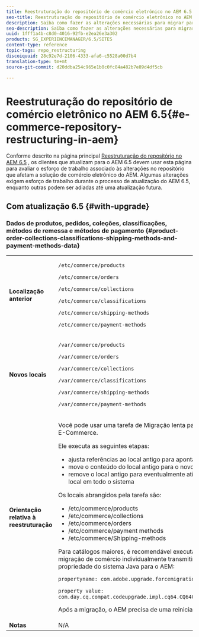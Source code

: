 ```yaml
---
title: Reestruturação do repositório de comércio eletrônico no AEM 6.5
seo-title: Reestruturação do repositório de comércio eletrônico no AEM 6.5
description: Saiba como fazer as alterações necessárias para migrar para a nova estrutura de repositório no AEM 6.5 para comércio eletrônico.
seo-description: Saiba como fazer as alterações necessárias para migrar para a nova estrutura de repositório no AEM 6.5 para comércio eletrônico.
uuid: 1fff1a4b-c8d0-4016-92fb-e2ea26e3a302
products: SG_EXPERIENCEMANAGER/6.5/SITES
content-type: reference
topic-tags: repo_restructuring
discoiquuid: 28c92e7d-2106-4333-afa6-c5528a00d7b4
translation-type: tm+mt
source-git-commit: d20ddba254c965e1b0c0fc84a482b7e89d4df5cb

---
```



# Reestruturação do repositório de comércio eletrônico no AEM 6.5{#e-commerce-repository-restructuring-in-aem}

Conforme descrito na página principal [Reestruturação do repositório no AEM 6.5](/help/sites-deploying/repository-restructuring.md) , os clientes que atualizam para o AEM 6.5 devem usar esta página para avaliar o esforço de trabalho associado às alterações no repositório que afetam a solução de comércio eletrônico do AEM. Algumas alterações exigem esforço de trabalho durante o processo de atualização do AEM 6.5, enquanto outras podem ser adiadas até uma atualização futura.

## Com atualização 6.5 {#with-upgrade}

### Dados de produtos, pedidos, coleções, classificações, métodos de remessa e métodos de pagamento {#product-order-collections-classifications-shipping-methods-and-payment-methods-data}

<table>
 <tbody>
  <tr>
   <td><strong>Localização anterior</strong></td>
   <td><p><code>/etc/commerce/products</code></p> <p><code>/etc/commerce/orders</code></p> <p><code>/etc/commerce/collections</code></p> <p><code>/etc/commerce/classifications</code></p> <p><code>/etc/commerce/shipping-methods</code></p> <p><code>/etc/commerce/payment-methods</code></p> </td>
  </tr>
  <tr>
   <td><strong>Novos locais</strong></td>
   <td><p><code>/var/commerce/products</code></p> <p><code>/var/commerce/orders</code></p> <p><code>/var/commerce/collections</code></p> <p><code>/var/commerce/classifications</code></p> <p><code>/var/commerce/shipping-methods</code></p> <p><code>/var/commerce/payment-methods</code></p> </td>
  </tr>
  <tr>
   <td><strong>Orientação relativa à reestruturação</strong></td>
   <td><p>Você pode usar uma tarefa de Migração <a href="/help/sites-deploying/lazy-content-migration.md" target="_blank"></a> lenta para migrar dados de E-Commerce.</p> <p>Ele executa as seguintes etapas:</p>
    <ul>
     <li>ajusta referências ao local antigo para apontar para o novo local</li>
     <li>move o conteúdo do local antigo para o novo local</li>
     <li>remove o local antigo para eventualmente ativar o uso do novo local em todo o sistema</li>
    </ul> <p>Os locais abrangidos pela tarefa são:</p>
    <ul>
     <li>/etc/commerce/products</li>
     <li>/etc/commerce/collections<br /> </li>
     <li>/etc/commerce/orders<br /> </li>
     <li>/etc/commerce/payment methods<br /> </li>
     <li>/etc/commerce/Shipping-methods<br /> </li>
    </ul> <p>Para catálogos maiores, é recomendável executar a tarefa de migração de comércio individualmente transmitindo a seguinte propriedade do sistema Java para o AEM:</p> <p><code>propertyname: com.adobe.upgrade.forcemigration</code></p> <p><code>property value: com.day.cq.compat.codeupgrade.impl.cq64.CQ64CommerceMigrationTask</code></p> <p>Após a migração, o AEM precisa de uma reinicialização.</p> </td>
  </tr>
  <tr>
   <td><strong>Notas</strong></td>
   <td>N/A<br /> </td>
  </tr>
 </tbody>
</table>

